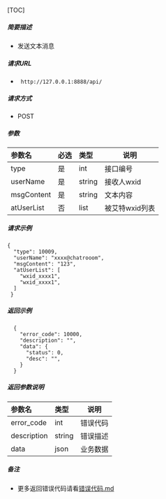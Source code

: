 

[TOC]
    
##### 简要描述

- 发送文本消息

##### 请求URL
- ` http://127.0.0.1:8888/api/`
  
##### 请求方式
- POST 

##### 参数

|参数名|必选|类型|说明|
|:----    |:---|:----- |-----   |
|type |是  |int | 接口编号    |
|userName |是  |string | 接收人wxid    |
|msgContent     |是  |string | 文本内容    |
|atUserList|否|list|被艾特wxid列表|

##### 请求示例

```
{
  "type": 10009,
  "userName": "xxxx@chatrooom",
  "msgContent": "123",
  "atUserList": [
    "wxid_xxxx1",
    "wxid_xxxx1",
  ]
 } 
```

##### 返回示例 

``` 
  {
    "error_code": 10000,
    "description": "",
    "data": {
      "status": 0,
      "desc": "",
    }
  }
```

##### 返回参数说明 

|参数名|类型|说明|
|:-----  |:-----|-----                           |
|error_code |int   |错误代码  |
|description|string|错误描述|
|data|json|业务数据|

##### 备注 

- 更多返回错误代码请看[错误代码.md](../错误代码.md)




